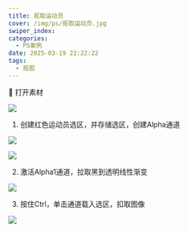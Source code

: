 ```yaml
---
title: 抠取运动员
cover: /img/ps/抠取运动员.jpg
swiper_index:
categories:
  - PS案例
date: 2025-03-19 22:22:22
tags:
  - 抠图
---
```


🌱 打开素材

![](https://file.iglooblog.top/ps/PixPin_2025-01-20_22-16-43.png)

1. 创建红色运动员选区，并存储选区，创建Alpha通道

![](https://file.iglooblog.top/ps/PixPin_2025-01-20_22-25-46.png)

![](https://file.iglooblog.top/ps/PixPin_2025-01-20_22-26-49.png)

2. 激活Alpha1通道，拉取黑到透明线性渐变

![](https://file.iglooblog.top/ps/PixPin_2025-01-20_22-33-50.png)

3. 按住Ctrl，单击通道载入选区，扣取图像

![](https://file.iglooblog.top/ps/PixPin_2025-01-20_23-06-14.png)
